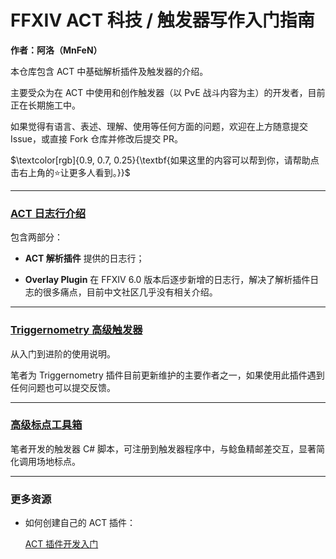 # FFXIV ACT 科技 / 触发器写作入门指南

**作者：阿洛（MnFeN）**

本仓库包含 ACT 中基础解析插件及触发器的介绍。

主要受众为在 ACT 中使用和创作触发器（以 PvE 战斗内容为主）的开发者，目前正在长期施工中。

如果觉得有语言、表述、理解、使用等任何方面的问题，欢迎在上方随意提交 Issue，或直接 Fork 仓库并修改后提交 PR。

$`\textcolor[rgb]{0.9, 0.7, 0.25}{\textbf{如果这里的内容可以帮到你，请帮助点击右上角的⭐让更多人看到。}}`$

---

### [ACT 日志行介绍](7.0%20ACT%20%E6%97%A5%E5%BF%97%E6%8C%87%E5%8D%97.md)

包含两部分：

- **ACT 解析插件** 提供的日志行；

- **Overlay Plugin** 在 FFXIV 6.0 版本后逐步新增的日志行，解决了解析插件日志的很多痛点，目前中文社区几乎没有相关介绍。

---

### [Triggernometry 高级触发器](Triggernometry%20触发器写作指南)

从入门到进阶的使用说明。

笔者为 Triggernometry 插件目前更新维护的主要作者之一，如果使用此插件遇到任何问题也可以提交反馈。

---

### [高级标点工具箱](高级标点工具箱%20AdvWm)

笔者开发的触发器 C# 脚本，可注册到触发器程序中，与鲶鱼精邮差交互，显著简化调用场地标点。

---

### 更多资源

- 如何创建自己的 ACT 插件：

  [ACT 插件开发入门](https://www.lotlab.org/2022/02/06/ffxiv-act-plugin-development-introduce/)
